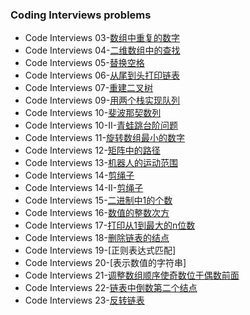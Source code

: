 ###  Coding Interviews problems

- Code Interviews 03-[数组中重复的数字](https://leetcode-cn.com/problems/shu-zu-zhong-zhong-fu-de-shu-zi-lcof/)
- Code Interviews 04-[二维数组中的查找](https://leetcode-cn.com/problems/er-wei-shu-zu-zhong-de-cha-zhao-lcof/)
- Code Interviews 05-[替换空格](https://leetcode-cn.com/problems/ti-huan-kong-ge-lcof/)
- Code Interviews 06-[从尾到头打印链表](https://leetcode-cn.com/problems/cong-wei-dao-tou-da-yin-lian-biao-lcof/)
- Code Interviews 07-[重建二叉树](https://leetcode-cn.com/problems/zhong-jian-er-cha-shu-lcof/)
- Code Interviews 09-[用两个栈实现队列](https://leetcode-cn.com/problems/yong-liang-ge-zhan-shi-xian-dui-lie-lcof/)
- Code Interviews 10-[斐波那契数列](https://leetcode-cn.com/problems/fei-bo-na-qi-shu-lie-lcof/)
- Code Interviews 10-II-[青蛙跳台阶问题](https://leetcode-cn.com/problems/qing-wa-tiao-tai-jie-wen-ti-lcof/)
- Code Interviews 11-[旋转数组最小的数字](https://leetcode-cn.com/problems/xuan-zhuan-shu-zu-de-zui-xiao-shu-zi-lcof/)
- Code Interviews 12-[矩阵中的路径](https://leetcode-cn.com/problems/ju-zhen-zhong-de-lu-jing-lcof/)
- Code Interviews 13-[机器人的运动范围](https://leetcode-cn.com/problems/ji-qi-ren-de-yun-dong-fan-wei-lcof/)
- Code Interviews 14-[剪绳子](https://leetcode-cn.com/problems/jian-sheng-zi-lcof/)
- Code Interviews 14-II-[剪绳子](https://leetcode-cn.com/problems/jian-sheng-zi-ii-lcof/)
- Code Interviews 15-[二进制中1的个数](https://leetcode-cn.com/problems/er-jin-zhi-zhong-1de-ge-shu-lcof/)
- Code Interviews 16-[数值的整数次方](https://leetcode-cn.com/problems/shu-zhi-de-zheng-shu-ci-fang-lcof/)
- Code Interviews 17-[打印从1到最大的n位数](https://leetcode-cn.com/problems/da-yin-cong-1dao-zui-da-de-nwei-shu-lcof/)
- Code Interviews 18-[删除链表的结点](https://leetcode-cn.com/problems/shan-chu-lian-biao-de-jie-dian-lcof/)
- Code Interviews 19-[正则表达式匹配]
- Code Interviews 20-[表示数值的字符串]
- Code Interviews 21-[调整数组顺序使奇数位于偶数前面](https://leetcode-cn.com/problems/diao-zheng-shu-zu-shun-xu-shi-qi-shu-wei-yu-ou-shu-qian-mian-lcof/)
- Code Interviews 22-[链表中倒数第二个结点](https://leetcode-cn.com/problems/lian-biao-zhong-dao-shu-di-kge-jie-dian-lcof/)
- Code Interviews 23-[反转链表](https://leetcode-cn.com/problems/fan-zhuan-lian-biao-lcof/)




